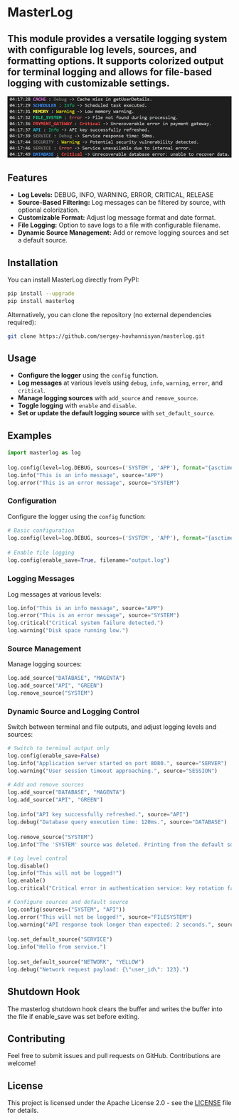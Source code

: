 # MasterLog

## This module provides a versatile logging system with configurable log levels, sources, and formatting options. It supports colorized output for terminal logging and allows for file-based logging with customizable settings.

![Terminal Output Example](https://github.com/sergey-hovhannisyan/masterlog/blob/main/docs/output.png?raw=true)

## Features

- **Log Levels:** DEBUG, INFO, WARNING, ERROR, CRITICAL, RELEASE
- **Source-Based Filtering:** Log messages can be filtered by source, with optional colorization.
- **Customizable Format:** Adjust log message format and date format.
- **File Logging:** Option to save logs to a file with configurable filename.
- **Dynamic Source Management:** Add or remove logging sources and set a default source.

## Installation

You can install MasterLog directly from PyPI:
```bash
pip install --upgrade
pip install masterlog
```

Alternatively, you can clone the repository (no external dependencies required):
```bash
git clone https://github.com/sergey-hovhannisyan/masterlog.git
```

## Usage

- **Configure the logger** using the `config` function.
- **Log messages** at various levels using `debug`, `info`, `warning`, `error`, and `critical`.
- **Manage logging sources** with `add_source` and `remove_source`.
- **Toggle logging** with `enable` and `disable`.
- **Set or update the default logging source** with `set_default_source`.

## Examples

```python
import masterlog as log

log.config(level=log.DEBUG, sources=('SYSTEM', 'APP'), format="{asctime} {source} - {levelname}: {message}")
log.info("This is an info message", source="APP")
log.error("This is an error message", source="SYSTEM")
```

### Configuration

Configure the logger using the `config` function:

```python
# Basic configuration
log.config(level=log.DEBUG, sources=('SYSTEM', 'APP'), format="{asctime} {source} - {levelname}: {message}")

# Enable file logging
log.config(enable_save=True, filename="output.log")
```

### Logging Messages
Log messages at various levels:

```python
log.info("This is an info message", source="APP")
log.error("This is an error message", source="SYSTEM")
log.critical("Critical system failure detected.")
log.warning("Disk space running low.")
```
### Source Management
Manage logging sources:
```python
log.add_source("DATABASE", "MAGENTA")
log.add_source("API", "GREEN")
log.remove_source("SYSTEM")
```

### Dynamic Source and Logging Control
Switch between terminal and file outputs, and adjust logging levels and sources:

```python
# Switch to terminal output only
log.config(enable_save=False)
log.info("Application server started on port 8080.", source="SERVER")
log.warning("User session timeout approaching.", source="SESSION")
```
```python
# Add and remove sources
log.add_source("DATABASE", "MAGENTA")
log.add_source("API", "GREEN")

log.info("API key successfully refreshed.", source="API")
log.debug("Database query execution time: 120ms.", source="DATABASE")

log.remove_source("SYSTEM")
log.info("The 'SYSTEM' source was deleted. Printing from the default source.")
```
```python
# Log level control
log.disable()
log.info("This will not be logged!")
log.enable()
log.critical("Critical error in authentication service: key rotation failed.", source="AUTH")
```
```python
# Configure sources and default source
log.config(sources=("SYSTEM", "API"))
log.error("This will not be logged!", source="FILESYSTEM")
log.warning("API response took longer than expected: 2 seconds.", source="API")

log.set_default_source("SERVICE")
log.info("Hello from service.")

log.set_default_source("NETWORK", "YELLOW")
log.debug("Network request payload: {\"user_id\": 123}.")
```

## Shutdown Hook
The masterlog shutdown hook clears the buffer and writes the buffer into the file if enable_save was set before exiting.

## Contributing
Feel free to submit issues and pull requests on GitHub. Contributions are welcome!

## License
This project is licensed under the Apache License 2.0 - see the [LICENSE](https://github.com/sergey-hovhannisyan/masterlog/blob/main/LICENSE) file for details.